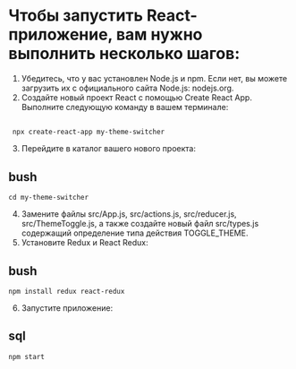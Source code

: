 # Чтобы запустить React-приложение, вам нужно выполнить несколько шагов:

1. Убедитесь, что у вас установлен Node.js и npm. Если нет, вы можете загрузить их с официального сайта Node.js: nodejs.org.
2. Создайте новый проект React с помощью Create React App. Выполните следующую команду в вашем терминале:
## 
```
 npx create-react-app my-theme-switcher
 ```

3. Перейдите в каталог вашего нового проекта:
## bush
```
cd my-theme-switcher
```

4. Замените файлы src/App.js, src/actions.js, src/reducer.js, src/ThemeToggle.js, а также создайте новый файл src/types.js содержащий определение типа действия TOGGLE_THEME.
5. Установите Redux и React Redux:
## bush
```
npm install redux react-redux
```

6. Запустите приложение:
## sql
```
npm start
```
